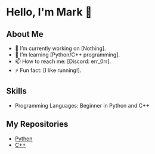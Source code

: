 # Hello, I'm Mark 👋

## About Me
- 🔭 I’m currently working on [Nothing].
- 🌱 I’m learning [Python/C++ programming].
- 📫 How to reach me: [Discord: err_0rr].
- ⚡ Fun fact: [I like running!].

## Skills
- Programming Languages: Beginner in Python and C++

## My Repositories
- [Python](https://github.com/Minka69/Python)
- [C++](https://github.com/Minka69/Cpp)

